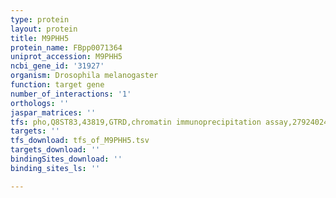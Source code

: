 ```yaml
---
type: protein
layout: protein
title: M9PHH5
protein_name: FBpp0071364
uniprot_accession: M9PHH5
ncbi_gene_id: '31927'
organism: Drosophila melanogaster
function: target gene
number_of_interactions: '1'
orthologs: ''
jaspar_matrices: ''
tfs: pho,Q8ST83,43819,GTRD,chromatin immunoprecipitation assay,27924024%5Buid%5D,No
targets: ''
tfs_download: tfs_of_M9PHH5.tsv
targets_download: ''
bindingSites_download: ''
binding_sites_ls: ''

---
```

